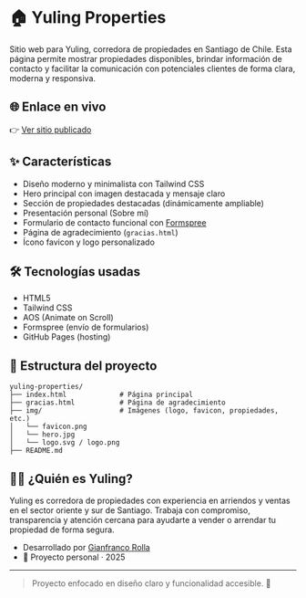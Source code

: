# 🏠 Yuling Properties

Sitio web para Yuling, corredora de propiedades en Santiago de Chile. Esta página permite mostrar propiedades disponibles, brindar información de contacto y facilitar la comunicación con potenciales clientes de forma clara, moderna y responsiva.

## 🌐 Enlace en vivo

👉 [Ver sitio publicado](https://Yianfri.github.io/yuling-properties)

## ✨ Características

- Diseño moderno y minimalista con Tailwind CSS
- Hero principal con imagen destacada y mensaje claro
- Sección de propiedades destacadas (dinámicamente ampliable)
- Presentación personal (Sobre mí)
- Formulario de contacto funcional con [Formspree](https://formspree.io/)
- Página de agradecimiento (`gracias.html`)
- Ícono favicon y logo personalizado

## 🛠️ Tecnologías usadas

- HTML5
- Tailwind CSS
- AOS (Animate on Scroll)
- Formspree (envío de formularios)
- GitHub Pages (hosting)

## 📁 Estructura del proyecto

```
yuling-properties/
├── index.html             # Página principal
├── gracias.html           # Página de agradecimiento
├── img/                   # Imágenes (logo, favicon, propiedades, etc.)
│   └── favicon.png
│   └── hero.jpg
│   └── logo.svg / logo.png
├── README.md
```

## 🙋‍♀️ ¿Quién es Yuling?

Yuling es corredora de propiedades con experiencia en arriendos y ventas en el sector oriente y sur de Santiago. Trabaja con compromiso, transparencia y atención cercana para ayudarte a vender o arrendar tu propiedad de forma segura.

- Desarrollado por [Gianfranco Rolla](https://github.com/Yianfri)
- 🐣 Proyecto personal · 2025

---

> Proyecto enfocado en diseño claro y funcionalidad accesible. 💙

